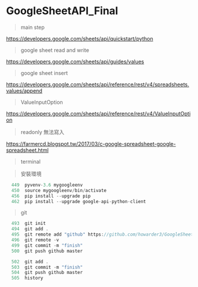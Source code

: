 # GoogleSheetAPI_Final


> main step

https://developers.google.com/sheets/api/quickstart/python

> google sheet read and write

https://developers.google.com/sheets/api/guides/values

> google sheet insert

https://developers.google.com/sheets/api/reference/rest/v4/spreadsheets.values/append

> ValueInputOption

https://developers.google.com/sheets/api/reference/rest/v4/ValueInputOption

> readonly 無法寫入

https://farmercd.blogspot.tw/2017/03/c-google-spreadsheet-google-spreadsheet.html




> terminal

> 安裝環境

```javascript
  449  pyvenv-3.6 mygoogleenv
  450  source mygoogleenv/bin/activate
  456  pip install --upgrade pip
  462  pip install --upgrade google-api-python-client
```

> git

```javascript
  493  git init
  494  git add .
  495  git remote add "github" https://github.com/howarder3/GoogleSheetInsertPostGetFinal.git 
  496  git remote -v
  499  git commit -m "finish"
  500  git push github master

  502  git add .
  503  git commit -m "finish"
  504  git push github master
  505  history
```
